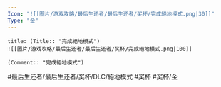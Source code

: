 ```yaml
---
Icon: "![[图片/游戏攻略/最后生还者/最后生还者/奖杯/完成絕地模式.png|30]]"
Type: "金"
---
```

```ad-common-gold-trophy
title: (Title:: "完成絕地模式")
![[图片/游戏攻略/最后生还者/最后生还者/奖杯/完成絕地模式.png|100]]

(Comment:: "完成絕地模式")
```

#最后生还者/最后生还者/奖杯/DLC/絕地模式 #奖杯 #奖杯/金
